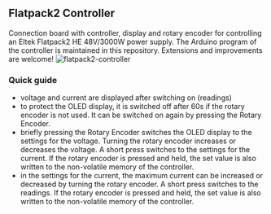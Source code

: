 ## Flatpack2 Controller ##
Connection board with controller, display and rotary encoder for controlling an Eltek Flatpack2 HE 48V/3000W power supply.
The Arduino program of the controller is maintained in this repository. Extensions and improvements are welcome!
![flatpack2-controller](https://github.com/Skysurfer-14/Flatpack2-Controller/assets/26379759/a0ce48e2-12ed-4c86-9bd7-830b1249368d)
### Quick guide ###
- voltage and current are displayed after switching on (readings)
- to protect the OLED display, it is switched off after 60s if the rotary encoder is not used. It can be switched on again by pressing the Rotary Encoder.
- briefly pressing the Rotary Encoder switches the OLED display to the settings for the voltage. Turning the rotary encoder increases or decreases the voltage. A short press switches to the settings for the current. If the rotary encoder is pressed and held, the set value is also written to the non-volatile memory of the controller. 
- in the settings for the current, the maximum current can be increased or decreased by turning the rotary encoder. A short press switches to the readings. If the rotary encoder is pressed and held, the set value is also written to the non-volatile memory of the controller. 
